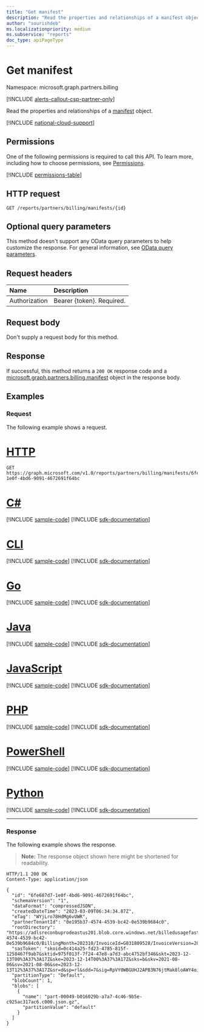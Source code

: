 ```yaml
---
title: "Get manifest"
description: "Read the properties and relationships of a manifest object."
author: "sourishdeb"
ms.localizationpriority: medium
ms.subservice: "reports"
doc_type: apiPageType
---
```


# Get manifest

Namespace: microsoft.graph.partners.billing

[!INCLUDE [alerts-callout-csp-partner-only](../includes/alerts-callout-csp-partner-only.md)]


Read the properties and relationships of a [manifest](../resources/partners-billing-manifest.md) object.

[!INCLUDE [national-cloud-support](../../includes/global-only.md)]

## Permissions

One of the following permissions is required to call this API. To learn more, including how to choose permissions, see [Permissions](/graph/permissions-reference).

<!-- { "blockType": "permissions", "name": "partners_billing_manifest_get" } -->
[!INCLUDE [permissions-table](../includes/permissions/partners-billing-manifest-get-permissions.md)]

## HTTP request

<!-- {
  "blockType": "ignored"
}
-->
``` http
GET /reports/partners/billing/manifests/{id}
```

## Optional query parameters

This method doesn't support any OData query parameters to help customize the response. For general information, see [OData query parameters](/graph/query-parameters).

## Request headers

|Name|Description|
|:---|:---|
|Authorization|Bearer {token}. Required.|

## Request body

Don't supply a request body for this method.

## Response

If successful, this method returns a `200 OK` response code and a [microsoft.graph.partners.billing.manifest](../resources/partners-billing-manifest.md) object in the response body.

## Examples

### Request

The following example shows a request.
# [HTTP](#tab/http)
<!-- {
  "blockType": "request",
  "name": "get_manifest"
}
-->
``` http
GET https://graph.microsoft.com/v1.0/reports/partners/billing/manifests/6fe687d7-1e0f-4bd6-9091-4672691f64bc
```

# [C#](#tab/csharp)
[!INCLUDE [sample-code](../includes/snippets/csharp/get-manifest-csharp-snippets.md)]
[!INCLUDE [sdk-documentation](../includes/snippets/snippets-sdk-documentation-link.md)]

# [CLI](#tab/cli)
[!INCLUDE [sample-code](../includes/snippets/cli/get-manifest-cli-snippets.md)]
[!INCLUDE [sdk-documentation](../includes/snippets/snippets-sdk-documentation-link.md)]

# [Go](#tab/go)
[!INCLUDE [sample-code](../includes/snippets/go/get-manifest-go-snippets.md)]
[!INCLUDE [sdk-documentation](../includes/snippets/snippets-sdk-documentation-link.md)]

# [Java](#tab/java)
[!INCLUDE [sample-code](../includes/snippets/java/get-manifest-java-snippets.md)]
[!INCLUDE [sdk-documentation](../includes/snippets/snippets-sdk-documentation-link.md)]

# [JavaScript](#tab/javascript)
[!INCLUDE [sample-code](../includes/snippets/javascript/get-manifest-javascript-snippets.md)]
[!INCLUDE [sdk-documentation](../includes/snippets/snippets-sdk-documentation-link.md)]

# [PHP](#tab/php)
[!INCLUDE [sample-code](../includes/snippets/php/get-manifest-php-snippets.md)]
[!INCLUDE [sdk-documentation](../includes/snippets/snippets-sdk-documentation-link.md)]

# [PowerShell](#tab/powershell)
[!INCLUDE [sample-code](../includes/snippets/powershell/get-manifest-powershell-snippets.md)]
[!INCLUDE [sdk-documentation](../includes/snippets/snippets-sdk-documentation-link.md)]

# [Python](#tab/python)
[!INCLUDE [sample-code](../includes/snippets/python/get-manifest-python-snippets.md)]
[!INCLUDE [sdk-documentation](../includes/snippets/snippets-sdk-documentation-link.md)]

---

### Response

The following example shows the response.

>**Note:** The response object shown here might be shortened for readability.

<!-- {
  "blockType": "response",
  "truncated": true,
  "@odata.type": "microsoft.graph.partners.billing.manifest"
}
-->
``` http
HTTP/1.1 200 OK
Content-Type: application/json

{
  "id": "6fe687d7-1e0f-4bd6-9091-4672691f64bc",
  "schemaVersion": "1",
  "dataFormat": "compressedJSON",
  "createdDateTime": "2023-03-09T06:34:34.87Z",
  "eTag": "WYjLro78HdMg6vUWR",
  "partnerTenantId": "0e195b37-4574-4539-bc42-0e539b9684c0",
  "rootDirectory": "https://adlsreconbuprodeastus201.blob.core.windows.net/billedusagefastpath/v1/PartnerTenantId=0e195b37-4574-4539-bc42-0e539b9684c0/BillingMonth=202310/InvoiceId=G031809528/InvoiceVersion=202311/Fragment=basic/PartitionType=default",
  "sasToken": "skoid=0c414a25-fd23-4785-815f-1258467f9ab7&sktid=975f013f-7f24-47e8-a7d3-abc4752bf346&skt=2023-12-13T00%3A37%3A17Z&ske=2023-12-14T00%3A37%3A17Z&sks=b&skv=2021-08-06&sv=2021-08-06&se=2023-12-13T12%3A37%3A17Z&sr=d&sp=rl&sdd=7&sig=RpVY0WBGUHJ2APB3N76jtMak8loAWY4oiA0%2FaoJX1bM%3D",
  "partitionType": "Default",
  "blobCount": 1,
  "blobs": [
    {
      "name": "part-00049-b016029b-a7a7-4c46-9b5e-c925ac317ac6.c000.json.gz",
      "partitionValue": "default"
    }
  ]
}
```
